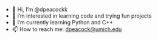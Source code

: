 - 👋 Hi, I’m @dpeacockk
- 👀 I’m interested in learning code and trying fun projects 
- 🌱 I’m currently learning Python and C++
- 📫 How to reach me: dpeacock@umich.edu

<!---
dpeacockk/dpeacockk is a ✨ special ✨ repository because its `README.md` (this file) appears on your GitHub profile.
You can click the Preview link to take a look at your changes.
--->
